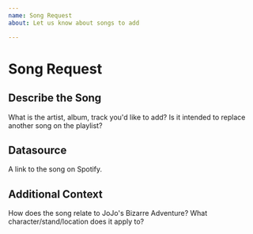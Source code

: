 ```yaml
---
name: Song Request
about: Let us know about songs to add

---
```


# Song Request

## Describe the Song

What is the artist, album, track you'd like to add?
Is it intended to replace another song on the playlist?

## Datasource

A link to the song on Spotify.

## Additional Context

How does the song relate to JoJo's Bizarre Adventure?
What character/stand/location does it apply to?
